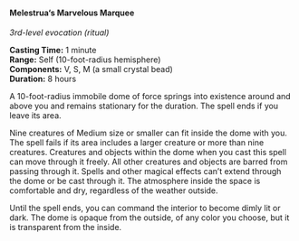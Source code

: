 #### Melestrua‘s Marvelous Marquee
<!-- previously "Tiny Hut" -->
<!-- markdownlint-disable-next-line no-emphasis-as-heading -->
_3rd-level evocation (ritual)_

**Casting Time:** 1 minute \
**Range:** Self (10-foot-radius hemisphere) \
**Components:** V, S, M (a small crystal bead) \
**Duration:** 8 hours

A 10-foot-radius immobile dome of force springs into existence around and above you and remains stationary for the duration.
The spell ends if you leave its area.

Nine creatures of Medium size or smaller can fit inside the dome with you.
The spell fails if its area includes a larger creature or more than nine creatures.
Creatures and objects within the dome when you cast this spell can move through it freely.
All other creatures and objects are barred from passing through it.
Spells and other magical effects can’t extend through the dome or be cast through it.
The atmosphere inside the space is comfortable and dry, regardless of the weather outside.

Until the spell ends, you can command the interior to become dimly lit or dark.
The dome is opaque from the outside, of any color you choose, but it is transparent from the inside.
